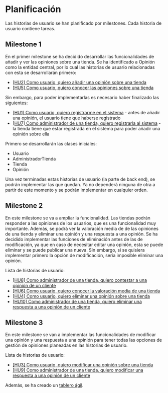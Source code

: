 # Planificación
Las historias de usuario se han planificado por milestones. Cada historia de usuario contiene tareas.

## Milestone 1
En el primer milestone se ha decidido desarrollar las funcionalidades de añadir y ver las opiniones sobre una tienda. Se ha identificado a Opinión como la entidad central, por lo cual las historias de usuario relacionadas con esta se desarrollarán primero:
* [[HU2] Como usuario, quiero añadir una opinión sobre una tienda](https://github.com/januszewskimar/shop-safe/issues/8)
* [[HU5] Como usuario, quiero conocer las opiniones sobre una tienda](https://github.com/januszewskimar/shop-safe/issues/11)

Sin embargo, para poder implementarlas es necesario haber finalizado las siguientes:
* [[HU1] Como usuario, quiero registrarme en el sistema](https://github.com/januszewskimar/shop-safe/issues/7) - antes de añadir una opinión, el usuario tiene que haberse registrado
* [[HU7] Como administrador de una tienda, quiero registrarla al sistema](https://github.com/januszewskimar/shop-safe/issues/13) - la tienda tiene que estar registrada en el sistema para poder añadir una opinión sobre ella

Primero se desarrollarán las clases iniciales:
* Usuario
* AdministradorTienda
* Tienda
* Opinión

Una vez terminadas estas historias de usuario (la parte de back end), se podrán implementar las que quedan. Ya no dependerá ninguna de otra a partir de este momento y se podrán implementar en cualquier orden.

## Milestone 2
En este milestone se va a ampliar la funcionalidad. Las tiendas podrán responder a las opiniones de los usuarios, que es una funcionalidad muy importante. Además, se podrá ver la valoración media de de las opiniones de una tienda y eliminar una opinión y una respuesta a una opinión. Se ha decidido implementar las funciones de eliminación antes de las de modificación, ya que en caso de necesitar editar una opinión, esta se puede eliminar y se puede publicar una nueva. Sin embargo, si se quisiera implementar primero la opción de modificación, sería imposible eliminar una opinión.

Lista de historias de usuario:
* [[HU8] Como administrador de una tienda, quiero contestar a una opinión de un cliente](https://github.com/januszewskimar/shop-safe/issues/14)
* [[HU6] Como usuario, quiero conocer la valoración media de una tienda](https://github.com/januszewskimar/shop-safe/issues/12)
* [[HU4] Como usuario, quiero eliminar una opinión sobre una tienda](https://github.com/januszewskimar/shop-safe/issues/10)
* [[HU10] Como administrador de una tienda, quiero eliminar una respuesta a una opinión de un cliente](https://github.com/januszewskimar/shop-safe/issues/16)

## Milestone 3
En este milestone se van a implementar las funcionalidades de modificar una opinión y una respuesta a una opinión para tener todas las opciones de gestión de opiniones planeadas en las historias de usuario.

Lista de historias de usuario:
* [[HU3] Como usuario, quiero modificar una opinión sobre una tienda](https://github.com/januszewskimar/shop-safe/issues/9)
* [[HU9] Como administrador de una tienda, quiero modificar una respuesta a una opinión de un cliente](https://github.com/januszewskimar/shop-safe/issues/15)

Además, se ha creado un [tablero ágil](https://github.com/januszewskimar/shop-safe/projects/1).
